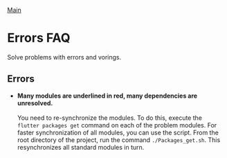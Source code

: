 [Main](../main.md)

# Errors FAQ

Solve problems with errors and vorings.

## Errors

- **Many modules are underlined in red, many dependencies are unresolved.**
    <br><br>
    You need to re-synchronize the modules. To do this, 
    execute the `flutter packages get` command on each 
    of the problem modules. For faster synchronization 
    of all modules, you can use the script. From the root 
    directory of the project, run the command `./Packages_get.sh`. 
    This resynchronizes all standard modules in turn.
    <br><br>